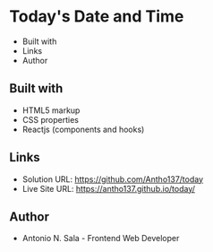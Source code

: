 # Today's Date and Time

- Built with
- Links
- Author                           

## Built with

- HTML5 markup
- CSS properties
- Reactjs (components and hooks)

## Links

- Solution URL: https://github.com/Antho137/today
- Live Site URL: https://antho137.github.io/today/

## Author

- Antonio N. Sala - Frontend Web Developer
